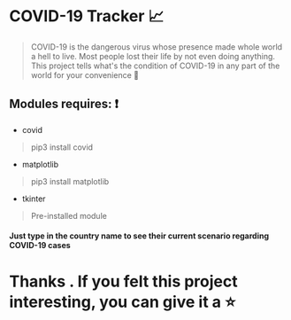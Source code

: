 # COVID-19 Tracker :chart_with_upwards_trend:

> COVID-19 is the dangerous virus whose presence made whole world a hell to live. Most people lost their life by not even doing anything. This project tells what's the condition of COVID-19 in any part of the world for your convenience :beginner:

## Modules requires: :exclamation:

* covid
> pip3 install covid

* matplotlib
> pip3 install matplotlib

* tkinter
> Pre-installed module

#### Just type in the country name to see their current scenario regarding COVID-19 cases

# Thanks . If you felt this project interesting, you can give it a :star: